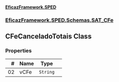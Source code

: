 #### [EficazFramework.SPED](EficazFrameworkSPED.md 'EficazFramework SPED')
### [EficazFramework.SPED.Schemas.SAT_CFe](EficazFramework.SPED.Schemas.SAT_CFe.md 'EficazFramework.SPED.Schemas.SAT_CFe')

## CFeCanceladoTotais Class
### Properties

| # | Name | Type | |
| ---: | :--- | :---: | :--- |
| 02 | vCFe | `String` |  |
